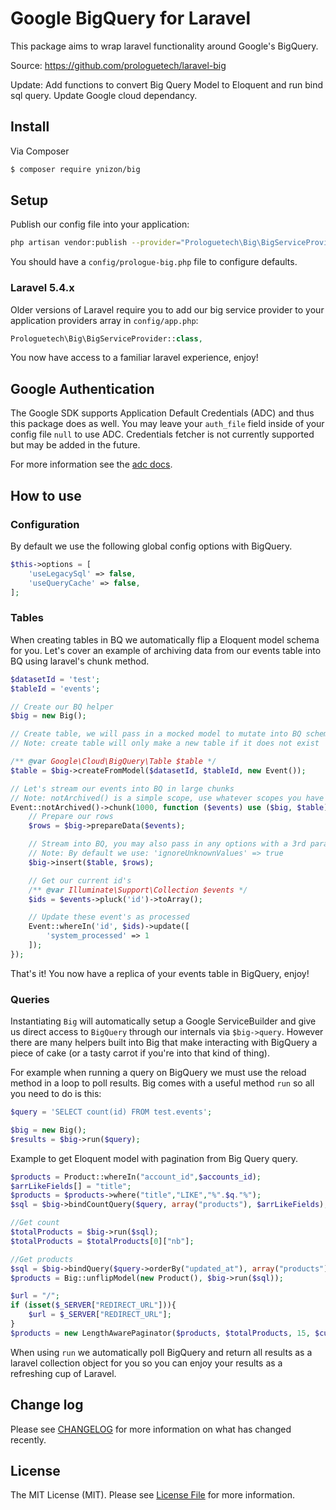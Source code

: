 # Google BigQuery for Laravel

This package aims to wrap laravel functionality around Google's BigQuery.

Source: https://github.com/prologuetech/laravel-big

Update: Add functions to convert Big Query Model to Eloquent and run bind sql query. Update Google cloud dependancy.

## Install

Via Composer

``` bash
$ composer require ynizon/big
```

## Setup
Publish our config file into your application:

``` bash
php artisan vendor:publish --provider="Prologuetech\Big\BigServiceProvider"
```

You should have a `config/prologue-big.php` file to configure defaults.

### Laravel 5.4.x
Older versions of Laravel require you to add our big service provider to your application providers array in `config/app.php`:

``` php
Prologuetech\Big\BigServiceProvider::class,
```

You now have access to a familiar laravel experience, enjoy!

## Google Authentication
The Google SDK supports Application Default Credentials (ADC) and thus this package does as well. You may leave your `auth_file` field inside of your config file `null` to use ADC. Credentials fetcher is not currently supported but may be added in the future.

For more information see the [adc docs](https://cloud.google.com/docs/authentication/production#auth-cloud-implicit-php).

## How to use

### Configuration

By default we use the following global config options with BigQuery.

```php
$this->options = [
    'useLegacySql' => false,
    'useQueryCache' => false,
];
```

### Tables

When creating tables in BQ we automatically flip a Eloquent model schema for you. Let's cover an example of archiving data
from our events table into BQ using laravel's chunk method.

```php
$datasetId = 'test';
$tableId = 'events';

// Create our BQ helper
$big = new Big();

// Create table, we will pass in a mocked model to mutate into BQ schema
// Note: create table will only make a new table if it does not exist

/** @var Google\Cloud\BigQuery\Table $table */
$table = $big->createFromModel($datasetId, $tableId, new Event());

// Let's stream our events into BQ in large chunks
// Note: notArchived() is a simple scope, use whatever scopes you have on your model
Event::notArchived()->chunk(1000, function ($events) use ($big, $table) {
    // Prepare our rows
    $rows = $big->prepareData($events);

    // Stream into BQ, you may also pass in any options with a 3rd param.
    // Note: By default we use: 'ignoreUnknownValues' => true
    $big->insert($table, $rows);

    // Get our current id's
    /** @var Illuminate\Support\Collection $events */
    $ids = $events->pluck('id')->toArray();

    // Update these event's as processed
    Event::whereIn('id', $ids)->update([
        'system_processed' => 1
    ]);
});
```

That's it! You now have a replica of your events table in BigQuery, enjoy!

### Queries

Instantiating ```Big``` will automatically setup a Google ServiceBuilder and give us direct access to ```BigQuery``` through
our internals via ```$big->query```. However there are many helpers built into Big that make interacting with BigQuery a
piece of cake (or a tasty carrot if you're into that kind of thing).

For example when running a query on BigQuery we must use the reload method in a loop to poll results. Big comes with a
useful method ```run``` so all you need to do is this:

``` php
$query = 'SELECT count(id) FROM test.events';

$big = new Big();
$results = $big->run($query);
```

Example to get Eloquent model with pagination from Big Query query.
``` php
$products = Product::whereIn("account_id",$accounts_id);
$arrLikeFields[] = "title";
$products = $products->where("title","LIKE","%".$q."%");
$sql = $big->bindCountQuery($query, array("products"), $arrLikeFields);

//Get count
$totalProducts = $big->run($sql);
$totalProducts = $totalProducts[0]["nb"];

//Get products
$sql = $big->bindQuery($query->orderBy("updated_at"), array("products"),15, $currentPage, $arrLikeFields);
$products = Big::unflipModel(new Product(), $big->run($sql));

$url = "/";
if (isset($_SERVER["REDIRECT_URL"])){
	$url = $_SERVER["REDIRECT_URL"];
}
$products = new LengthAwarePaginator($products, $totalProducts, 15, $currentPage, ['path'=>url($url)]);
```

When using ```run``` we automatically poll BigQuery and return all results as a laravel collection object for you so you
can enjoy your results as a refreshing cup of Laravel.

## Change log

Please see [CHANGELOG](CHANGELOG.md) for more information on what has changed recently.

## License

The MIT License (MIT). Please see [License File](LICENSE.md) for more information.
